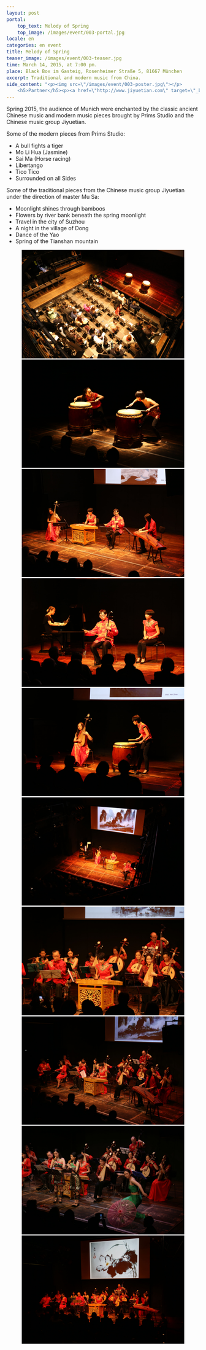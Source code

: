 ```yaml
---
layout: post
portal:
    top_text: Melody of Spring
    top_image: /images/event/003-portal.jpg
locale: en
categories: en event
title: Melody of Spring
teaser_image: /images/event/003-teaser.jpg
time: March 14, 2015, at 7:00 pm.
place: Black Box im Gasteig, Rosenheimer Straße 5, 81667 München
excerpt: Traditional and modern music from China.
side_content: "<p><img src=\"/images/event/003-poster.jpg\"></p>
    <h5>Partner</h5><p><a href=\"http://www.jiyuetian.com\" target=\"_blank\"><img style=\"border&#58; 1px solid #000\" src=\"/images/partner/jiyuetian.jpg\"></a></p>"
---
```


Spring 2015, the audience of Munich were enchanted by the classic ancient Chinese music and modern music pieces brought by Prims Studio and the Chinese music group Jiyuetian.

Some of the modern pieces from Prims Studio:

- A bull fights a tiger
- Mo Li Hua (Jasmine)
- Sai Ma (Horse racing)
- Libertango
- Tico Tico
- Surrounded on all Sides

Some of the traditional pieces from the Chinese music group Jiyuetian under the direction of master Mu Sa:

- Moonlight shines through bamboos
- Flowers by river bank beneath the spring moonlight
- Travel in the city of Suzhou
- A night in the village of Dong
- Dance of the Yao
- Spring of the Tianshan mountain

<figure class="col-two">
    <a class="ln-gallery" href="/images/event/003-live-photo-01.jpg"><img src="/images/event/003-live-photo-01.jpg"></a>
    <a class="ln-gallery" href="/images/event/003-live-photo-02.jpg"><img src="/images/event/003-live-photo-02.jpg"></a>
    <a class="ln-gallery" href="/images/event/003-live-photo-03.jpg"><img src="/images/event/003-live-photo-03.jpg"></a>
    <a class="ln-gallery" href="/images/event/003-live-photo-04.jpg"><img src="/images/event/003-live-photo-04.jpg"></a>
    <a class="ln-gallery" href="/images/event/003-live-photo-05.jpg"><img src="/images/event/003-live-photo-05.jpg"></a>
    <a class="ln-gallery" href="/images/event/003-live-photo-06.jpg"><img src="/images/event/003-live-photo-06.jpg"></a>
    <a class="ln-gallery" href="/images/event/003-live-photo-07.jpg"><img src="/images/event/003-live-photo-07.jpg"></a>
    <a class="ln-gallery" href="/images/event/003-live-photo-08.jpg"><img src="/images/event/003-live-photo-08.jpg"></a>
    <a class="ln-gallery" href="/images/event/003-live-photo-09.jpg"><img src="/images/event/003-live-photo-09.jpg"></a>
    <a class="ln-gallery" href="/images/event/003-live-photo-10.jpg"><img src="/images/event/003-live-photo-10.jpg"></a>
</figure>

